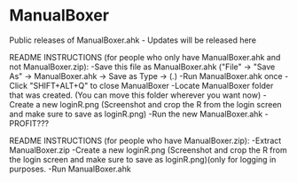 # ManualBoxer
Public releases of ManualBoxer.ahk - Updates will be released here

README INSTRUCTIONS (for people who only have ManualBoxer.ahk and not ManualBoxer.zip):
	-Save this file as ManualBoxer.ahk ("File" -> "Save As" -> ManualBoxer.ahk -> Save as Type -> (*.*)
	-Run ManualBoxer.ahk once
	-Click "SHIFT+ALT+Q" to close ManualBoxer
	-Locate ManualBoxer folder that was created. (You can move this folder wherever you want now)
	-Create a new loginR.png (Screenshot and crop the R from the login screen and make sure to save as loginR.png)
	-Run the new ManualBoxer.ahk
	-PROFIT???
		
README INSTRUCTIONS (for people who have ManualBoxer.zip):
	-Extract ManualBoxer.zip
	-Create a new loginR.png (Screenshot and crop the R from the login screen and make sure to save as loginR.png)(only for logging
    in purposes.
	-Run ManualBoxer.ahk
